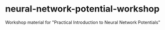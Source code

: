 # neural-network-potential-workshop
Workshop material for "Practical Introduction to Neural Network Potentials"
